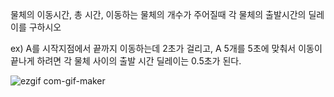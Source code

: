 물체의 이동시간, 총 시간, 이동하는 물체의 개수가 주어질때 각 물체의 출발시간의 딜레이를 구하시오

ex) A를 시작지점에서 끝까지 이동하는데 2초가 걸리고, 
A 5개를 5초에 맞춰서 이동이 끝나게 하려면 각 물체 사이의 출발 시간 딜레이는 0.5초가 된다.


![ezgif com-gif-maker](https://user-images.githubusercontent.com/25503950/115641081-56deff00-a353-11eb-9a18-c72ae679567c.gif)
